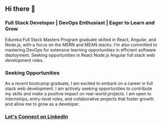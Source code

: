## Hi there 👋

### Full Stack Developer | DevOps Enthusiast | Eager to Learn and Grow
Edureka Full Stack Masters Program graduate skilled in React, Angular, and Node.js, with a focus on the MERN and MEAN stacks. I'm also committed to mastering DevOps for extensive learning opportunities in efficient software deployment. Seeking opportunities in React Node.js Angular full stack web development roles.

### Seeking Opportunities
As a recent bootcamp graduate, I am excited to embark on a career in full stack web development. I am actively seeking opportunities to contribute my skills and make a positive impact on real-world projects. I am open to internships, entry-level roles, and collaborative projects that foster growth and allow me to grow as a developer.

### <u>Let's Connect on [LinkedIn](https://www.linkedin.com/in/souvikkundu/)</u>
